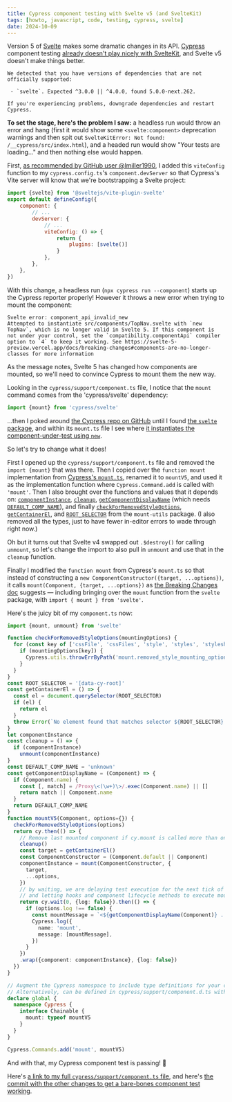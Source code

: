 ```yaml
---
title: Cypress component testing with Svelte v5 (and SvelteKit)
tags: [howto, javascript, code, testing, cypress, svelte]
date: 2024-10-09
---
```


Version 5 of [Svelte] makes some dramatic changes in its API.
[Cypress] component testing [already doesn't play nicely with SvelteKit](https://github.com/cypress-io/cypress/issues/23618), and Svelte v5 doesn't make things better.

```
We detected that you have versions of dependencies that are not officially supported:

 - `svelte`. Expected ^3.0.0 || ^4.0.0, found 5.0.0-next.262.

If you're experiencing problems, downgrade dependencies and restart Cypress.
```

**To set the stage, here's the problem I saw:** a headless run would throw an error and hang (first it would show some `<svelte:component>` deprecation warnings and then spit out `SvelteKitError: Not found: /__cypress/src/index.html`), and a headed run would show "Your tests are loading..." and then nothing else would happen.

First, [as recommended by GitHub user @lmiller1990](https://github.com/cypress-io/cypress/issues/26064#issuecomment-1475437226), I added this `viteConfig` function to my `cypress.config.ts`'s `component.devServer` so that Cypress's Vite server will know that we're bootstrapping a Svelte project:

```javascript
import {svelte} from '@sveltejs/vite-plugin-svelte'
export default defineConfig({
    component: {
        // ...
        devServer: {
            // ...
            viteConfig: () => {
                return {
                    plugins: [svelte()]
                }
            },
        },
    },
})
```

With this change, a headless run (`npx cypress run --component`) starts up the Cypress reporter properly!
However it throws a new error when trying to mount the component:

```
Svelte error: component_api_invalid_new
Attempted to instantiate src/components/TopNav.svelte with `new TopNav`, which is no longer valid in Svelte 5. If this component is not under your control, set the `compatibility.componentApi` compiler option to `4` to keep it working. See https://svelte-5-preview.vercel.app/docs/breaking-changes#components-are-no-longer-classes for more information
```

As the message notes, Svelte 5 has changed how components are mounted, so we'll need to convince Cypress to mount them the new way.

Looking in the `cypress/support/component.ts` file, I notice that the `mount` command comes from the 'cypress/svelte' dependency:

```javascript
import {mount} from 'cypress/svelte'
```

...then I poked around [the Cypress repo on GitHub](https://github.com/cypress-io/cypress) until I found [the `svelte` package](https://github.com/cypress-io/cypress/tree/8a8015b774dc9ce54b30bce82b6a85172d71a895/npm/svelte), and within its `mount.ts` file I see where [it instantiates the component-under-test using `new`](https://github.com/cypress-io/cypress/blob/8a8015b774dc9ce54b30bce82b6a85172d71a895/npm/svelte/src/mount.ts#L74).

So let's try to change what it does!

First I opened up the `cypress/support/component.ts` file and removed the `import {mount}` that was there. Then I copied over the `function mount` implementation from [Cypress's `mount.ts`](https://github.com/cypress-io/cypress/blob/8a8015b774dc9ce54b30bce82b6a85172d71a895/npm/svelte/src/mount.ts#L60-L93), renamed it to `mountV5`, and used it as the implementation function where `Cypress.Command.add` is called with `'mount'`. Then I also brought over the functions and values that it depends on: [`componentInstance`](https://github.com/cypress-io/cypress/blob/8a8015b774dc9ce54b30bce82b6a85172d71a895/npm/svelte/src/mount.ts#L25), [`cleanup`](https://github.com/cypress-io/cypress/blob/8a8015b774dc9ce54b30bce82b6a85172d71a895/npm/svelte/src/mount.ts#L27-L29), [`getComponentDisplayName`](https://github.com/cypress-io/cypress/blob/8a8015b774dc9ce54b30bce82b6a85172d71a895/npm/svelte/src/mount.ts#L32-L40) (which needs [`DEFAULT_COMP_NAME`](https://github.com/cypress-io/cypress/blob/8a8015b774dc9ce54b30bce82b6a85172d71a895/npm/svelte/src/mount.ts#L8)), and finally [`checkForRemovedStyleOptions`](https://github.com/cypress-io/cypress/blob/8a8015b774dc9ce54b30bce82b6a85172d71a895/npm/mount-utils/src/index.ts#L18-L24), [`getContainerEl`](https://github.com/cypress-io/cypress/blob/8a8015b774dc9ce54b30bce82b6a85172d71a895/npm/mount-utils/src/index.ts#L8-L16), and [`ROOT_SELECTOR`](https://github.com/cypress-io/cypress/blob/8a8015b774dc9ce54b30bce82b6a85172d71a895/npm/mount-utils/src/index.ts#L1) from the `mount-utils` package. (I also removed all the types, just to have fewer in-editor errors to wade through right now.)

Oh but it turns out that Svelte v4 swapped out `.$destroy()` for calling `unmount`, so let's change the import to also pull in `unmount` and use that in the `cleanup` function.

Finally I modified the `function mount` from Cypress's `mount.ts` so that instead of constructing a `new ComponentConstructor({target, ...options})`, it calls `mount(Component, {target, ...options})` as [the Breaking Changes doc](https://svelte-5-preview.vercel.app/docs/breaking-changes#components-are-no-longer-classes) suggests — including bringing over the `mount` function from the `svelte` package, with `import { mount } from 'svelte'`.

Here's the juicy bit of my `component.ts` now:

```typescript
import {mount, unmount} from 'svelte'

function checkForRemovedStyleOptions(mountingOptions) {
  for (const key of ['cssFile', 'cssFiles', 'style', 'styles', 'stylesheet', 'stylesheets']) {
    if (mountingOptions[key]) {
      Cypress.utils.throwErrByPath('mount.removed_style_mounting_options', key)
    }
  }
}
const ROOT_SELECTOR = '[data-cy-root]'
const getContainerEl = () => {
  const el = document.querySelector(ROOT_SELECTOR)
  if (el) {
    return el
  }
  throw Error(`No element found that matches selector ${ROOT_SELECTOR}. Please add a root element with data-cy-root attribute to your "component-index.html" file so that Cypress can attach your component to the DOM.`)
}
let componentInstance
const cleanup = () => {
  if (componentInstance)
    unmount(componentInstance)
}
const DEFAULT_COMP_NAME = 'unknown'
const getComponentDisplayName = (Component) => {
  if (Component.name) {
    const [, match] = /Proxy\<(\w+)\>/.exec(Component.name) || []
    return match || Component.name
  }
  return DEFAULT_COMP_NAME
}
function mountV5(Component, options={}) {
  checkForRemovedStyleOptions(options)
  return cy.then(() => {
    // Remove last mounted component if cy.mount is called more than once in a test
    cleanup()
    const target = getContainerEl()
    const ComponentConstructor = (Component.default || Component)
    componentInstance = mount(ComponentConstructor, {
      target,
      ...options,
    })
    // by waiting, we are delaying test execution for the next tick of event loop
    // and letting hooks and component lifecycle methods to execute mount
    return cy.wait(0, {log: false}).then(() => {
      if (options.log !== false) {
        const mountMessage = `<${getComponentDisplayName(Component)} ... />`
        Cypress.log({
          name: 'mount',
          message: [mountMessage],
        })
      }
    })
    .wrap({component: componentInstance}, {log: false})
  })
}

// Augment the Cypress namespace to include type definitions for your custom command.
// Alternatively, can be defined in cypress/support/component.d.ts with a <reference path="./component" /> at the top of your spec.
declare global {
  namespace Cypress {
    interface Chainable {
      mount: typeof mountV5
    }
  }
}

Cypress.Commands.add('mount', mountV5)
```

And with that, my Cypress component test is passing! 🙌

Here's [a link to my full `cypress/support/component.ts` file](https://gitlab.com/alxndr/almost-dead-dot-net/-/blob/f91dada0c82d04c3e73b6620cd0fd0931c297f56/cypress/support/component.ts), and here's [the commit with the other changes to get a bare-bones component test working](https://gitlab.com/alxndr/almost-dead-dot-net/-/commit/f91dada0c82d04c3e73b6620cd0fd0931c297f56#301b06bde90319297ef11cdf291a42aa937da9e6).


[Cypress]: https://cypress.io
[Svelte]: https://svelte.dev


